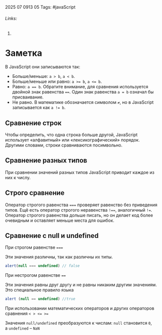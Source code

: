 2025 07 0913 05
Tags: #javaScript 
###### Links: 
1) 
# Заметка
В JavaScript они записываются так:

- Больше/меньше: `a > b`, `a < b`.
- Больше/меньше или равно: `a >= b`, `a <= b`.
- Равно: `a == b`. Обратите внимание, для сравнения используется двойной знак равенства `==`. Один знак равенства `a = b` означал бы присваивание.
- Не равно. В математике обозначается символом `≠`, но в JavaScript записывается как `a != b`.
## Сравнение строк
Чтобы определить, что одна строка больше другой, JavaScript использует «алфавитный» или «лексикографический» порядок. Другими словами, строки сравниваются посимвольно.
## Сравнение разных типов
При сравнении значений разных типов JavaScript приводит каждое из них к числу.
## Строго сравнение
Оператор строгого равенства `===` проверяет равенство без приведения типов.
Ещё есть оператор строгого неравенства `!==`, аналогичный `!=`.
Оператор строгого равенства дольше писать, но он делает код более очевидным и оставляет меньше места для ошибок.
## Сравнение с null и undefined
При строгом равенстве `===`

Эти значения различны, так как различны их типы.
```js
alert(null === undefined) // false
```
При нестрогом равенстве `==`

Эти значения равны друг другу и не равны никаким другим значениям. Это специальное правило языка
```js
alert (null == undefined) //true
```
При использовании математических операторов и других операторов сравнения `< > <= >=`

Значения `null/undefined` преобразуются к числам: `null` становится `0`, а `undefined` – `NaN`